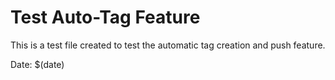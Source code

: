 # Test Auto-Tag Feature

This is a test file created to test the automatic tag creation and push feature.

Date: $(date)
